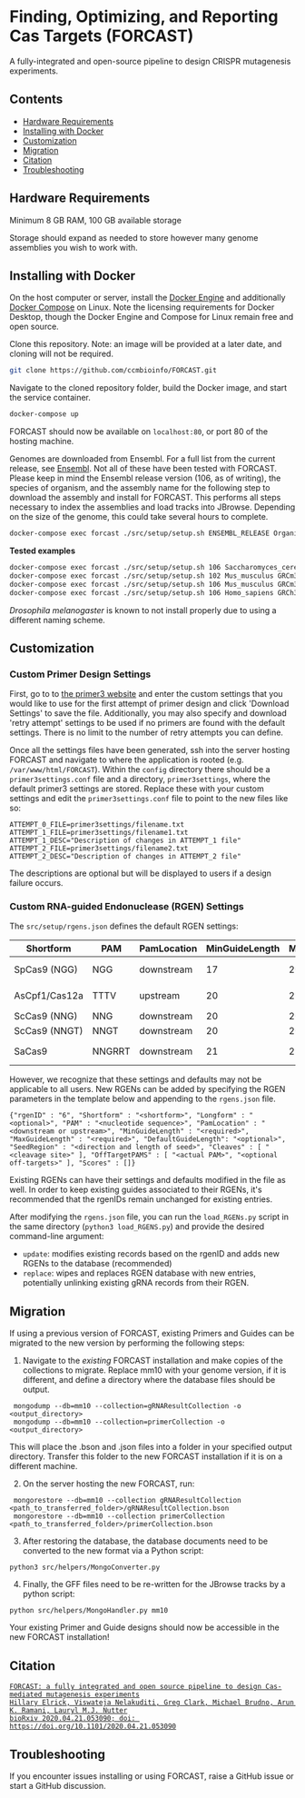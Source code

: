 # Finding, Optimizing, and Reporting Cas Targets (FORCAST)

A fully-integrated and open-source pipeline to design CRISPR mutagenesis experiments.

## Contents

- [Hardware Requirements](#hardware-requirements)
- [Installing with Docker](#installing-with-docker)
- [Customization](#customization)
- [Migration](#migration)
- [Citation](#citation)
- [Troubleshooting](#troubleshooting)

## Hardware Requirements

Minimum 8 GB RAM, 100 GB available storage

Storage should expand as needed to store however many genome assemblies you wish to work with.

## Installing with Docker

On the host computer or server, install the [Docker Engine](https://docs.docker.com/install/) and additionally
[Docker Compose](https://docs.docker.com/compose/install/) on Linux. Note the licensing requirements for
Docker Desktop, though the Docker Engine and Compose for Linux remain free and open source.

Clone this repository. Note: an image will be provided at a later date, and cloning will not be required.

```bash
git clone https://github.com/ccmbioinfo/FORCAST.git
```

Navigate to the cloned repository folder, build the Docker image, and start the service container.

```bash
docker-compose up
```

FORCAST should now be available on `localhost:80`, or port 80 of the hosting machine.

Genomes are downloaded from Ensembl. For a full list from the current release, see [Ensembl](https://ftp.ensembl.org/pub/current_fasta/).
Not all of these have been tested with FORCAST. Please keep in mind the Ensembl release version
(106, as of writing), the species of organism, and the assembly name for the following step to
download the assembly and install for FORCAST. This performs all steps necessary to index the
assemblies and load tracks into JBrowse. Depending on the size of the genome, this could take
several hours to complete.

```bash
docker-compose exec forcast ./src/setup/setup.sh ENSEMBL_RELEASE Organism_name ASSEMBLY
```

**Tested examples**

```bash
docker-compose exec forcast ./src/setup/setup.sh 106 Saccharomyces_cerevisiae R64-1-1
docker-compose exec forcast ./src/setup/setup.sh 102 Mus_musculus GRCm38
docker-compose exec forcast ./src/setup/setup.sh 106 Mus_musculus GRCm39
docker-compose exec forcast ./src/setup/setup.sh 106 Homo_sapiens GRCh38
```

_Drosophila melanogaster_ is known to not install properly due to using a different naming scheme.

## Customization

### Custom Primer Design Settings
First, go to to [the primer3 website](http://bioinfo.ut.ee/primer3/) and enter the custom settings that you would like to use for the first attempt of primer design and click 'Download Settings' to save the file. Additionally, you may also specify and download 'retry attempt' settings to be used if no primers are found with the default settings. There is no limit to the number of retry attempts you can define.

Once all the settings files have been generated, ssh into the server hosting FORCAST and navigate to where the application is rooted (e.g. ```/var/www/html/FORCAST```). Within the ```config``` directory there should be a ```primer3settings.conf``` file and a directory, ```primer3settings```, where the default primer3 settings are stored. Replace these with your custom settings and edit the ```primer3settings.conf``` file to point to the new files like so:
```
ATTEMPT_0_FILE=primer3settings/filename.txt
ATTEMPT_1_FILE=primer3settings/filename1.txt
ATTEMPT_1_DESC="Description of changes in ATTEMPT_1 file"
ATTEMPT_2_FILE=primer3settings/filename2.txt
ATTEMPT_2_DESC="Description of changes in ATTEMPT_2 file"
```
The descriptions are optional but will be displayed to users if a design failure occurs.

### Custom RNA-guided Endonuclease (RGEN) Settings

The `src/setup/rgens.json` defines the default RGEN settings:

| Shortform | PAM | PamLocation | MinGuideLength | MaxGuideLength | DefaultGuideLength | SeedRegion | Cleaves | OffTargetPAMs | Scores |
| --------- | --- | ----------- | -------------- | -------------- | ------------------ | ---------- | ------- | ------------- | ------ |
| SpCas9 (NGG) | NGG | downstream | 17 | 20 | 20 | -12 | -3 | NGG, NAG | MIT, CFD |
| AsCpf1/Cas12a | TTTV | upstream | 20 | 23 | - | +6 | +19,+23 | TTTV, TTTT, CTTA, TTCA | - |
| ScCas9 (NNG) | NNG | downstream | 20 | 20 | - | -12 | -3 | NNG | - |
| ScCas9 (NNGT) | NNGT | downstream | 20 | 20 | - | -12 | -3 | NNGT | - |
| SaCas9 | NNGRRT | downstream | 21 | 23 | - | -8 | -3 | NNGRRT, NNGRR | - |

However, we recognize that these settings and defaults may not be applicable to all users. New RGENs can be added by specifying the RGEN parameters in the template below and appending to the `rgens.json` file.

```
{"rgenID" : "6", "Shortform" : "<shortform>", "Longform" : "<optional>", "PAM" : "<nucleotide sequence>", "PamLocation" : "<downstream or upstream>", "MinGuideLength" : "<required>", "MaxGuideLength" : "<required>", "DefaultGuideLength": "<optional>", "SeedRegion" : "<direction and length of seed>", "Cleaves" : [ "<cleavage site>" ], "OffTargetPAMS" : [ "<actual PAM>", "<optional off-targets>" ], "Scores" : []}
```

Existing RGENs can have their settings and defaults modified in the file as well. In order to keep existing guides associated to their RGENs, it's recommended that the rgenIDs remain unchanged for existing entries.

After modifying the `rgens.json` file, you can run the `load_RGENs.py` script in the same directory (`python3 load_RGENS.py`) and provide the desired command-line argument:
- `update`: modifies existing records based on the rgenID and adds new RGENs to the database (recommended)
- `replace`: wipes and replaces RGEN database with new entries, potentially unlinking existing gRNA records from their RGEN.

## Migration
If using a previous version of FORCAST, existing Primers and Guides can be migrated to the new version by performing the following steps:

1) Navigate to the _existing_ FORCAST installation and make copies of the collections to migrate. Replace mm10 with your genome version, if it is different, and define a directory where the database files should be output.
```
 mongodump --db=mm10 --collection=gRNAResultCollection -o <output_directory>
 mongodump --db=mm10 --collection=primerCollection -o <output_directory>
```
This will place the .bson and .json files into a folder in your specified output directory. Transfer this folder to the new FORCAST installation if it is on a different machine.

2) On the server hosting the new FORCAST, run:
```
 mongorestore --db=mm10 --collection gRNAResultCollection <path_to_transferred_folder>/gRNAResultCollection.bson
 mongorestore --db=mm10 --collection primerCollection <path_to_transferred_folder>/primerCollection.bson
```
3) After restoring the database, the database documents need to be converted to the new format via a Python script:
```
python3 src/helpers/MongoConverter.py
```
4) Finally, the GFF files need to be re-written for the JBrowse tracks by a python script:
```
python src/helpers/MongoHandler.py mm10
```

Your existing Primer and Guide designs should now be accessible in the new FORCAST installation!

## Citation

<a href="https://doi.org/10.1101/2020.04.21.053090">

```
FORCAST: a fully integrated and open source pipeline to design Cas-mediated mutagenesis experiments
Hillary Elrick, Viswateja Nelakuditi, Greg Clark, Michael Brudno, Arun K. Ramani, Lauryl M.J. Nutter
bioRxiv 2020.04.21.053090; doi: https://doi.org/10.1101/2020.04.21.053090
```
</a>

## Troubleshooting

If you encounter issues installing or using FORCAST, raise a GitHub issue or start a GitHub discussion.
